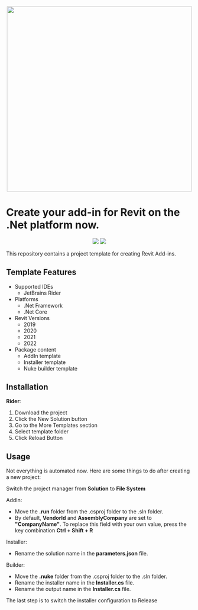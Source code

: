 <h3 align="center"><img src="https://i.imgur.com/wkZAO9B.png" width="500px"></h3>

Create your add-in for Revit on the .Net platform now.
==================================================
<p align="center">
  <a href="https://github.com/Nice3point/RevitTemplate/issues"><img src="https://img.shields.io/github/issues/Nice3point/RevitTemplate"></a>
  <a href="https://github.com/Nice3point/RevitTemplate/commits/main"><img src="https://img.shields.io/github/last-commit/Nice3point/RevitTemplate"></a>
</p>
This repository contains a project template for creating Revit Add-ins.

Template Features
------------
* Supported IDEs
  * JetBrains Rider
* Platforms
  * .Net Framework
  * .Net Core
* Revit Versions
  * 2019
  * 2020
  * 2021
  * 2022
* Package content
  * AddIn template
  * Installer template
  * Nuke builder template
  
Installation
------------

**Rider**:
1. Download the project
1. Click the New Solution button
1. Go to the More Templates section
1. Select template folder
1. Click Reload Button

Usage
------------

Not everything is automated now. Here are some things to do after creating a new project:

Switch the project manager from **Solution** to **File System**

AddIn: 
* Move the **.run** folder from the .csproj folder to the .sln folder.
* By default, **VendorId** and **AssemblyCompany** are set to **"CompanyName"**. To replace this field with your own value, press the key combination **Ctrl + Shift + R**

Installer:
* Rename the solution name in the **parameters.json** file.

Builder: 
* Move the **.nuke** folder from the .csproj folder to the .sln folder. 
* Rename the installer name in the **Installer.cs** file.
* Rename the output name in the **Installer.cs** file.

The last step is to switch the installer configuration to Release